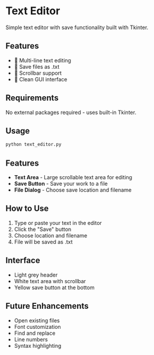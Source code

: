 # Text Editor

Simple text editor with save functionality built with Tkinter.

## Features
- 📝 Multi-line text editing
- 💾 Save files as .txt
- 📜 Scrollbar support
- 🎨 Clean GUI interface

## Requirements
No external packages required - uses built-in Tkinter.

## Usage
```bash
python text_editor.py
```

## Features
- **Text Area** - Large scrollable text area for editing
- **Save Button** - Save your work to a file
- **File Dialog** - Choose save location and filename

## How to Use
1. Type or paste your text in the editor
2. Click the "Save" button
3. Choose location and filename
4. File will be saved as .txt

## Interface
- Light grey header
- White text area with scrollbar
- Yellow save button at the bottom

## Future Enhancements
- Open existing files
- Font customization
- Find and replace
- Line numbers
- Syntax highlighting
